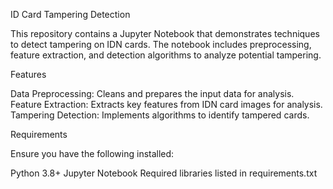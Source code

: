 ID Card Tampering Detection

This repository contains a Jupyter Notebook that demonstrates techniques to detect tampering on IDN cards.
The notebook includes preprocessing, feature extraction, and detection algorithms to analyze potential tampering.

Features

Data Preprocessing: Cleans and prepares the input data for analysis.
Feature Extraction: Extracts key features from IDN card images for analysis.
Tampering Detection: Implements algorithms to identify tampered cards.

Requirements

Ensure you have the following installed:

Python 3.8+
Jupyter Notebook
Required libraries listed in requirements.txt
